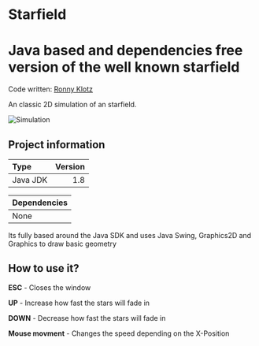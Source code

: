 # Starfield
Java based and dependencies free version of the well known starfield
=====================================================
Code written: [Ronny Klotz](https://github.com/ShuraBlack)

An classic 2D simulation of an starfield.

![Simulation](https://s20.directupload.net/images/210628/nt8apagv.gif)

## Project information

Type | Version
:--- | ---:
Java JDK  | 1.8 

Dependencies |
:--- |
None  |

Its fully based around the Java SDK and uses Java Swing, Graphics2D and Graphics to draw basic geometry

## How to use it?

**ESC** - Closes the window

**UP** - Increase how fast the stars will fade in

**DOWN** - Decrease how fast the stars will fade in

**Mouse movment** - Changes the speed depending on the X-Position
